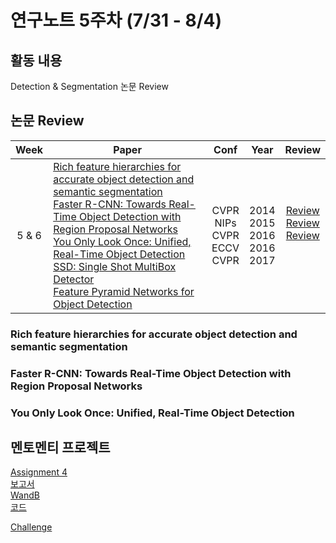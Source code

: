# 연구노트 5주차 (7/31 - 8/4)
## 활동 내용
Detection & Segmentation 논문 Review  
 

## 논문 Review
| Week   | Paper                                               | Conf | Year   | Review   |
| :----: | ------------------------------------------------------- | :----: | :------------: | :------: |
| 5 & 6   | [Rich feature hierarchies for accurate object detection and semantic segmentation](https://arxiv.org/pdf/1311.2524.pdf)<br>[Faster R-CNN: Towards Real-Time Object Detection with Region Proposal Networks](https://arxiv.org/pdf/1506.01497.pdf)<br>[You Only Look Once: Unified, Real-Time Object Detection](https://arxiv.org/pdf/1506.02640.pdf)<br>[SSD: Single Shot MultiBox Detector](https://arxiv.org/pdf/1512.02325.pdf)<br>[Feature Pyramid Networks for Object Detection](https://arxiv.org/pdf/1612.03144.pdf)       | CVPR<br>NIPs<br>CVPR<br>ECCV<br>CVPR  | 2014<br>2015<br>2016<br>2016<br>2017    | [Review]()<br>[Review]()<br>[Review]()<br><br><br> |

### Rich feature hierarchies for accurate object detection and semantic segmentation


### Faster R-CNN: Towards Real-Time Object Detection with Region Proposal Networks


### You Only Look Once: Unified, Real-Time Object Detection


## 멘토멘티 프로젝트

[Assignment 4](https://github.com/Chihiro0623/2023summer-selfstudy1/blob/main/week5/Project/week4.pdf)  
[보고서](https://github.com/Chihiro0623/2023summer-selfstudy1/blob/main/week5/Project/Assignment4.pdf)  
[WandB](https://wandb.ai/oso0310/project4/reports/Assignment-4--Vmlldzo1MDY3NzU0)  
[코드](https://github.com/Chihiro0623/2023summer-selfstudy1/tree/main/week5/Project/Assignment4)  

[Challenge](https://www.kaggle.com/competitions/cilab-summer-intern-program-challenge/)    
